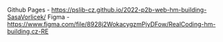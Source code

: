 Github Pages - https://pslib-cz.github.io/2022-p2b-web-hm-building-SasaVorlicek/
Figma - https://www.figma.com/file/8928j2WokacygzmPjyDFow/RealCoding-hm-building.cz-RE
